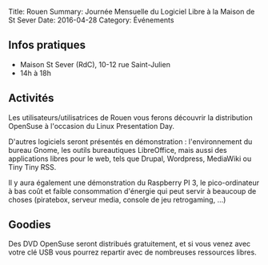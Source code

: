 Title: Rouen
Summary: Journée Mensuelle du Logiciel Libre à la Maison de St Sever
Date: 2016-04-28
Category: Événements

## Infos pratiques

* Maison St Sever (RdC), 10-12 rue Saint-Julien
* 14h à 18h

## Activités

Les utilisateurs/utilisatrices de Rouen vous ferons découvrir la distribution OpenSuse à l'occasion du Linux Presentation Day.

D'autres logiciels seront présentés en démonstration : l'environnement du bureau Gnome, les outils bureautiques LibreOffice, mais aussi des applications libres pour le web, tels que Drupal, Wordpress, MediaWiki ou Tiny Tiny RSS.

Il y aura également une démonstration du Raspberry PI 3, le pico-ordinateur à bas coût et faible consommation d'énergie qui peut servir à beaucoup de choses (piratebox, serveur media, console de jeu retrogaming, ...)

## Goodies

Des DVD OpenSuse seront distribués gratuitement, et si vous venez avec votre clé USB vous pourrez repartir avec de nombreuses ressources libres.
